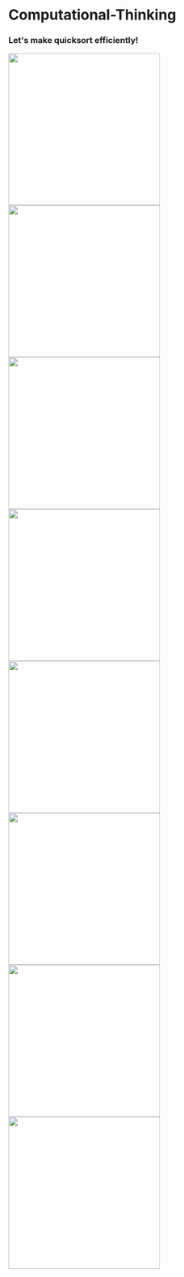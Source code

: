 # Computational-Thinking
 ### Let's make quicksort efficiently!

<img width="300" src="https://user-images.githubusercontent.com/70438098/131756213-b452c53e-cf94-45fc-9cda-244082e5a4ff.png"/> 

<img width="300" src="https://user-images.githubusercontent.com/70438098/131756233-2afd1588-4cbd-4cfa-8b1d-738e5554d7cc.png"/> 

<img width="300" src="https://user-images.githubusercontent.com/70438098/131756243-25e3ed3c-192c-4aff-8c19-16aaec14ab12.png"/> 


<img width="300" src="https://user-images.githubusercontent.com/70438098/131756277-87c8a77f-90bb-4082-8839-54debedd1906.png"/> 

<img width="300" src="https://user-images.githubusercontent.com/70438098/131756289-56b58cc2-c8d1-454d-9ca6-0ab1da0089c4.png"/> 

<img width="300" src="https://user-images.githubusercontent.com/70438098/131756316-306d4cd1-b4f2-4434-bf99-70bbe07c012d.png"/> 

<img width="300" src="https://user-images.githubusercontent.com/70438098/131756366-07c75797-7ac8-4b51-b9f5-f9a22c6b90ef.png"/> 

<img width="300" src="https://user-images.githubusercontent.com/70438098/131756385-f2c6b4dd-d153-439d-9e0b-5b9cb0ba4d03.png"/> 

